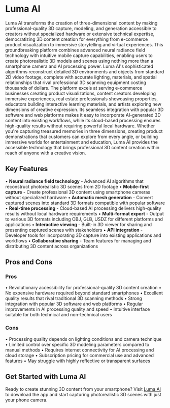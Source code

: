# Luma AI

Luma AI transforms the creation of three-dimensional content by making professional-quality 3D capture, modeling, and generation accessible to creators without specialized hardware or extensive technical expertise, democratizing 3D content creation for everything from e-commerce product visualization to immersive storytelling and virtual experiences. This groundbreaking platform combines advanced neural radiance field technology with intuitive mobile capture capabilities, enabling users to create photorealistic 3D models and scenes using nothing more than a smartphone camera and AI processing power. Luma AI's sophisticated algorithms reconstruct detailed 3D environments and objects from standard 2D video footage, complete with accurate lighting, materials, and spatial relationships that rival professional 3D scanning equipment costing thousands of dollars. The platform excels at serving e-commerce businesses creating product visualizations, content creators developing immersive experiences, real estate professionals showcasing properties, educators building interactive learning materials, and artists exploring new dimensions of creative expression. Its seamless integration with popular 3D software and web platforms makes it easy to incorporate AI-generated 3D content into existing workflows, while its cloud-based processing ensures high-quality results without requiring powerful local hardware. Whether you're capturing treasured memories in three dimensions, creating product demonstrations that customers can explore from every angle, or building immersive worlds for entertainment and education, Luma AI provides the accessible technology that brings professional 3D content creation within reach of anyone with a creative vision.

## Key Features

• **Neural radiance field technology** - Advanced AI algorithms that reconstruct photorealistic 3D scenes from 2D footage
• **Mobile-first capture** - Create professional 3D content using smartphone cameras without specialized hardware
• **Automatic mesh generation** - Convert captured scenes into standard 3D formats compatible with popular software
• **Real-time processing** - Cloud-based AI processing delivers high-quality results without local hardware requirements
• **Multi-format export** - Output to various 3D formats including OBJ, GLB, USDZ for different platforms and applications
• **Interactive viewing** - Built-in 3D viewer for sharing and presenting captured scenes with stakeholders
• **API integration** - Developer tools for incorporating 3D capture into existing applications and workflows
• **Collaborative sharing** - Team features for managing and distributing 3D content across organizations

## Pros and Cons

### Pros
• Revolutionary accessibility for professional-quality 3D content creation
• No expensive hardware required beyond standard smartphones
• Excellent quality results that rival traditional 3D scanning methods
• Strong integration with popular 3D software and web platforms
• Regular improvements in AI processing quality and speed
• Intuitive interface suitable for both technical and non-technical users

### Cons
• Processing quality depends on lighting conditions and camera technique
• Limited control over specific 3D modeling parameters compared to manual methods
• Requires internet connectivity for AI processing and cloud storage
• Subscription pricing for commercial use and advanced features
• May struggle with highly reflective or transparent surfaces

## Get Started with Luma AI

Ready to create stunning 3D content from your smartphone? Visit [Luma AI](https://lumalabs.ai) to download the app and start capturing photorealistic 3D scenes with just your phone camera.